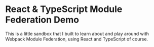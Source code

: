 # React & TypeScript Module Federation Demo

This is a little sandbox that I built to learn about and play around with Webpack Module Federation, using React and TypeScript of course.
